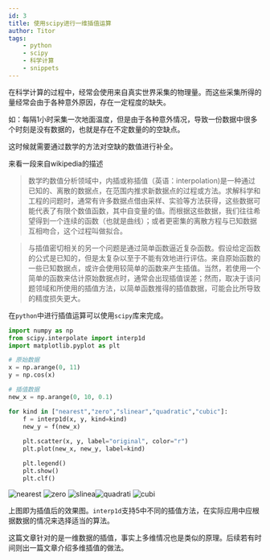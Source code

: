 ```yaml
---
id: 3
title: 使用scipy进行一维插值运算
author: Titor
tags: 
    - python
    - scipy
    - 科学计算
    - snippets
---
```


在科学计算的过程中，经常会使用来自真实世界采集的物理量。而这些采集所得的量经常会由于各种意外原因，存在一定程度的缺失。

如：每隔1小时采集一次地面温度，但是由于各种意外情况，导致一份数据中很多个时刻是没有数据的，也就是存在不定数量的的空缺点。

这时候就需要通过数学的方法对空缺的数值进行补全。

<!--more-->

来看一段来自wikipedia的描述

> 数学旳数值分析领域中，内插或称插值（英语：interpolation)是一种通过已知的、离散的数据点，在范围内推求新数据点的过程或方法。求解科学和工程的问题时，通常有许多数据点借由采样、实验等方法获得，这些数据可能代表了有限个数值函数，其中自变量的值。而根据这些数据，我们往往希望得到一个连续的函数（也就是曲线）；或者更密集的离散方程与已知数据互相吻合，这个过程叫做拟合。

> 与插值密切相关的另一个问题是通过简单函数逼近复杂函数。假设给定函数的公式是已知的，但是太复杂以至于不能有效地进行评估。来自原始函数的一些已知数据点，或许会使用较简单的函数来产生插值。当然，若使用一个简单的函数来估计原始数据点时，通常会出现插值误差；然而，取决于该问题领域和所使用的插值方法，以简单函数推得的插值数据，可能会比所导致的精度损失更大。

在`python`中进行插值运算可以使用`scipy`库来完成。

```python
import numpy as np
from scipy.interpolate import interp1d
import matplotlib.pyplot as plt

# 原始数据
x = np.arange(0, 11)
y = np.cos(x)

# 插值数据
new_x = np.arange(0, 10, 0.1)

for kind in ["nearest","zero","slinear","quadratic","cubic"]:
    f = interp1d(x, y, kind=kind)
    new_y = f(new_x)
    
    plt.scatter(x, y, label="original", color="r")
    plt.plot(new_x, new_y, label=kind)

    plt.legend()
    plt.show()
    plt.clf()
```
![nearest](/media/nearest.png)
![zero](/media/zero.png)
![slinea](/media/slinear.png)![quadrati](/media/quadratic.png)
![cubi](/media/cubic.png)


上图即为插值后的效果图。`interp1d`支持5中不同的插值方法，在实际应用中应根据数据的情况来选择适当的算法。

这篇文章针对的是一维数据的插值，事实上多维情况也是类似的原理。后续若有时间则出一篇文章介绍多维插值的做法。


